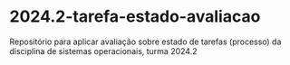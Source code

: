 # 2024.2-tarefa-estado-avaliacao
Repositório para aplicar avaliação sobre estado de tarefas (processo) da disciplina de sistemas operacionais, turma 2024.2
